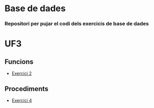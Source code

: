 # Base de dades

### Repositori per pujar el codi dels exercicis de base de dades
# UF3

## Funcions
- [Exercici 2](https://github.com/DavidRomero839028432/Base-de-dades/blob/main/UF3/Exercici%202.md)

## Procediments
- [Exercici 4](https://github.com/DavidRomero839028432/Base-de-dades/blob/main/UF3/Exercici%205.md)
